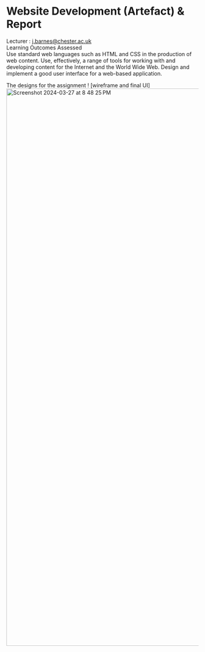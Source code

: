 # Website Development (Artefact) & Report 
Lecturer : j.barnes@chester.ac.uk <br>
Learning Outcomes Assessed <br> 
Use standard web languages such as HTML and CSS in the production of web content.
Use, effectively, a range of tools for working with and developing content for the Internet and the World Wide Web.
Design and implement a good user interface for a web-based application.

The designs for the assignment ! [wireframe and final UI]
<img width="1462" alt="Screenshot 2024-03-27 at 8 48 25 PM" src="https://github.com/harikrishnan-chester/J110892/assets/165562120/2202992f-9ad9-4418-9cdd-38d9df3a70be">
